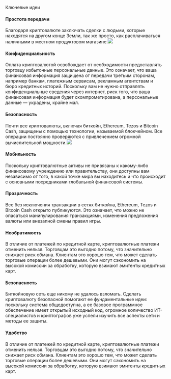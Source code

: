 Ключевые идеи

#### Простота передачи

Благодаря криптовалюте заключать сделки с людьми, которые находятся на другом конце Земли, так же просто, как расплачиваться наличными в местном продуктовом магазине.![](https://assets.coinbase.com/assets/bitcoin-vs-fiat.7f1c3bc2887d617aaacc22aea4e7ff63.gif)

#### Конфиденциальность

Оплата криптовалютой освобождает от необходимости предоставлять торговцу избыточные персональные данные. Это означает, что ваша финансовая информация защищена от передачи третьим сторонам, например банкам, платежным сервисам, рекламным агентствам и бюро кредитных историй. Поскольку вам не нужно отправлять конфиденциальные сведения через интернет, риск того, что ваша финансовая информация будет скомпрометирована, а персональные данные — украдены, крайне мал.

#### Безопасность

Почти все криптовалюты, включая биткойн, Ethereum, Tezos и Bitcoin Cash, защищены с помощью технологии, называемой блокчейном. Все операции постоянно проверяются с привлечением огромной вычислительной мощности.![](https://assets.coinbase.com/assets/bitcoin-attack.722965f665236a6f890882af4be917cb.png)

#### Мобильность

Поскольку криптовалютные активы не привязаны к какому\-либо финансовому учреждению или правительству, они доступны вам независимо от того, в какой точке мира вы находитесь и что происходит с основными посредниками глобальной финансовой системы.

#### Прозрачность

Все без исключения транзакции в сетях биткойна, Ethereum, Tezos и Bitcoin Cash открыто публикуются. Это означает, что можно не опасаться манипулирования транзакциями, изменения предложения валюты или внезапной смены правил игры.

#### Необратимость

В отличие от платежей по кредитной карте, криптовалютные платежи отменить нельзя. Торговцам это выгодно потому, что значительно снижает риск обмана. Клиентам это хорошо тем, что может сделать торговые операции более дешевыми. Они могут сэкономить на высокой комиссии за обработку, которую взимают эмитенты кредитных карт.

#### Безопасность

Биткойновую сеть еще никому не удалось взломать. Сделать криптовалюту безопасной помогают ее фундаментальные идеи: поскольку система общедоступна, а ее базовое программное обеспечение имеет открытый исходный код, огромное количество ИТ\-специалистов и криптографов уже успели изучить все аспекты сети и методы ее защиты.

#### Удобство

В отличие от платежей по кредитной карте, криптовалютные платежи отменить нельзя. Торговцам это выгодно потому, что значительно снижает риск обмана. Клиентам это хорошо тем, что может сделать торговые операции более дешевыми. Они могут сэкономить на высокой комиссии за обработку, которую взимают эмитенты кредитных карт.

